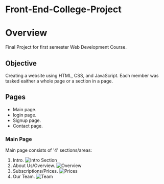 # Front-End-College-Project

# Overview
Final Project for first semester Web Development Course.

## Objective
Creating a website using HTML, CSS, and JavaScript. Each member was tasked eaither a whole page or a section in a page.

## Pages
- Main page.
- login page.
- Signup page.
- Contact page.

### Main Page
Main page consists of '4' sections/areas:

1. Intro.
![Intro Section](https://i.imgur.com/JbhGDks.png)
2. About Us/Overview.
![Overview](https://i.imgur.com/1iA80Fm.png)
3. Subscriptions/Prices.
![Prices](https://i.imgur.com/pIpZWdJ.png)
4. Our Team.
![Team](https://i.imgur.com/u7Q3EH8.png)

